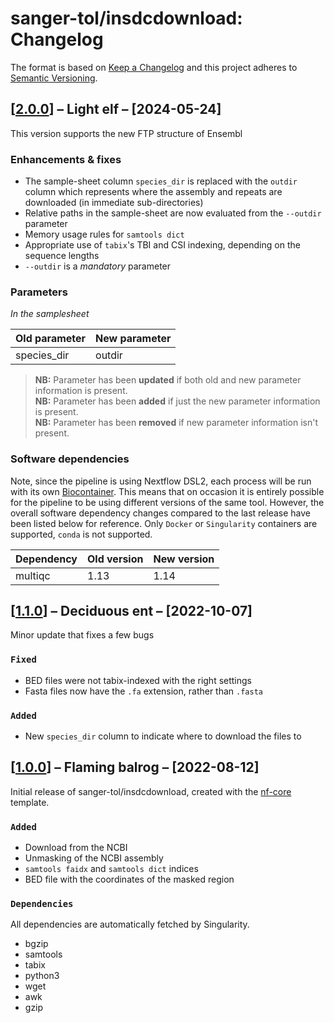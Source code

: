 # sanger-tol/insdcdownload: Changelog

The format is based on [Keep a Changelog](https://keepachangelog.com/en/1.0.0/)
and this project adheres to [Semantic Versioning](https://semver.org/spec/v2.0.0.html).

## [[2.0.0](https://github.com/sanger-tol/insdcdownload/releases/tag/2.0.0)] – Light elf – [2024-05-24]

This version supports the new FTP structure of Ensembl

### Enhancements & fixes

- The sample-sheet column `species_dir` is replaced with the `outdir` column which
  represents where the assembly and repeats are downloaded (in immediate sub-directories)
- Relative paths in the sample-sheet are now evaluated from the `--outdir` parameter
- Memory usage rules for `samtools dict`
- Appropriate use of `tabix`'s TBI and CSI indexing, depending on the sequence lengths
- `--outdir` is a _mandatory_ parameter

### Parameters

_In the samplesheet_

| Old parameter | New parameter     |
| ------------- | ----------------- |
| species_dir   | outdir            |

> **NB:** Parameter has been **updated** if both old and new parameter information is present. </br> **NB:** Parameter has been **added** if just the new parameter information is present. </br> **NB:** Parameter has been **removed** if new parameter information isn't present.

### Software dependencies

Note, since the pipeline is using Nextflow DSL2, each process will be run with its own [Biocontainer](https://biocontainers.pro/#/registry). This means that on occasion it is entirely possible for the pipeline to be using different versions of the same tool. However, the overall software dependency changes compared to the last release have been listed below for reference. Only `Docker` or `Singularity` containers are supported, `conda` is not supported.

| Dependency | Old version | New version |
| ---------- | ----------- | ----------- |
| multiqc    | 1.13        | 1.14        |

## [[1.1.0](https://github.com/sanger-tol/insdcdownload/releases/tag/1.1.0)] – Deciduous ent – [2022-10-07]

Minor update that fixes a few bugs

### `Fixed`

- BED files were not tabix-indexed with the right settings
- Fasta files now have the `.fa` extension, rather than `.fasta`

### `Added`

- New `species_dir` column to indicate where to download the files to

## [[1.0.0](https://github.com/sanger-tol/insdcdownload/releases/tag/1.0.0)] – Flaming balrog – [2022-08-12]

Initial release of sanger-tol/insdcdownload, created with the [nf-core](https://nf-co.re/) template.

### `Added`

- Download from the NCBI
- Unmasking of the NCBI assembly
- `samtools faidx` and `samtools dict` indices
- BED file with the coordinates of the masked region

### `Dependencies`

All dependencies are automatically fetched by Singularity.

- bgzip
- samtools
- tabix
- python3
- wget
- awk
- gzip
